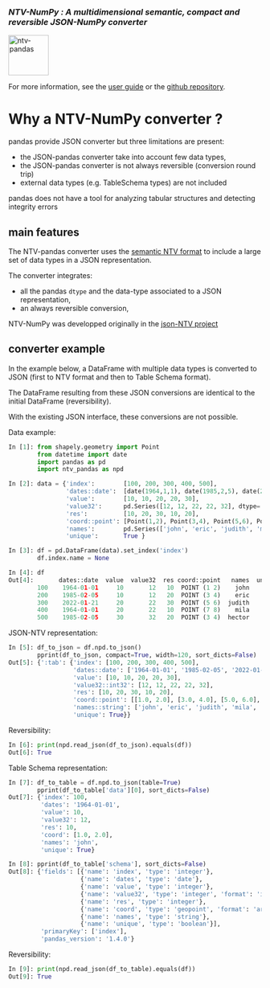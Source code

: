 ### *NTV-NumPy : A multidimensional semantic, compact and reversible JSON-NumPy converter*

<img src="https://loco-philippe.github.io/ES/ntv_pandas.png" alt="ntv-pandas" align="middle" style="height:80px;">

For more information, see the [user guide](https://loco-philippe.github.io/ntv-numpy/docs/user_guide.html) or the [github repository](https://github.com/loco-philippe/ntv-numpy).


# Why a NTV-NumPy converter ?

pandas provide JSON converter but three limitations are present:

- the JSON-pandas converter take into account few data types,
- the JSON-pandas converter is not always reversible (conversion round trip)
- external data types (e.g. TableSchema types) are not included

pandas does not have a tool for analyzing tabular structures and detecting integrity errors

## main features

The NTV-pandas converter uses the [semantic NTV format](https://loco-philippe.github.io/ES/JSON%20semantic%20format%20(JSON-NTV).htm)
to include a large set of data types in a JSON representation.

The converter integrates:

- all the pandas `dtype` and the data-type associated to a JSON representation,
- an always reversible conversion,

NTV-NumPy was developped originally in the [json-NTV project](https://github.com/loco-philippe/NTV)

## converter example

In the example below, a DataFrame with multiple data types is converted to JSON (first to NTV format and then to Table Schema format).

The DataFrame resulting from these JSON conversions are identical to the initial DataFrame (reversibility).

With the existing JSON interface, these conversions are not possible.

Data example:

```python
In [1]: from shapely.geometry import Point
        from datetime import date
        import pandas as pd
        import ntv_pandas as npd

In [2]: data = {'index':        [100, 200, 300, 400, 500],
                'dates::date':  [date(1964,1,1), date(1985,2,5), date(2022,1,21), date(1964,1,1), date(1985,2,5)],
                'value':        [10, 10, 20, 20, 30],
                'value32':      pd.Series([12, 12, 22, 22, 32], dtype='int32'),
                'res':          [10, 20, 30, 10, 20],
                'coord::point': [Point(1,2), Point(3,4), Point(5,6), Point(7,8), Point(3,4)],
                'names':        pd.Series(['john', 'eric', 'judith', 'mila', 'hector'], dtype='string'),
                'unique':       True }

In [3]: df = pd.DataFrame(data).set_index('index')
        df.index.name = None

In [4]: df
Out[4]:       dates::date  value  value32  res coord::point   names  unique
        100    1964-01-01     10       12   10  POINT (1 2)    john    True
        200    1985-02-05     10       12   20  POINT (3 4)    eric    True
        300    2022-01-21     20       22   30  POINT (5 6)  judith    True
        400    1964-01-01     20       22   10  POINT (7 8)    mila    True
        500    1985-02-05     30       32   20  POINT (3 4)  hector    True
```

JSON-NTV representation:

```python
In [5]: df_to_json = df.npd.to_json()
        pprint(df_to_json, compact=True, width=120, sort_dicts=False)
Out[5]: {':tab': {'index': [100, 200, 300, 400, 500],
                  'dates::date': ['1964-01-01', '1985-02-05', '2022-01-21', '1964-01-01', '1985-02-05'],
                  'value': [10, 10, 20, 20, 30],
                  'value32::int32': [12, 12, 22, 22, 32],
                  'res': [10, 20, 30, 10, 20],
                  'coord::point': [[1.0, 2.0], [3.0, 4.0], [5.0, 6.0], [7.0, 8.0], [3.0, 4.0]],
                  'names::string': ['john', 'eric', 'judith', 'mila', 'hector'],
                  'unique': True}}
```

Reversibility:

```python
In [6]: print(npd.read_json(df_to_json).equals(df))
Out[6]: True
```

Table Schema representation:

```python
In [7]: df_to_table = df.npd.to_json(table=True)
        pprint(df_to_table['data'][0], sort_dicts=False)
Out[7]: {'index': 100,
         'dates': '1964-01-01',
         'value': 10,
         'value32': 12,
         'res': 10,
         'coord': [1.0, 2.0],
         'names': 'john',
         'unique': True}

In [8]: pprint(df_to_table['schema'], sort_dicts=False)
Out[8]: {'fields': [{'name': 'index', 'type': 'integer'},
                    {'name': 'dates', 'type': 'date'},
                    {'name': 'value', 'type': 'integer'},
                    {'name': 'value32', 'type': 'integer', 'format': 'int32'},
                    {'name': 'res', 'type': 'integer'},
                    {'name': 'coord', 'type': 'geopoint', 'format': 'array'},
                    {'name': 'names', 'type': 'string'},
                    {'name': 'unique', 'type': 'boolean'}],
         'primaryKey': ['index'],
         'pandas_version': '1.4.0'}
```

Reversibility:

```python
In [9]: print(npd.read_json(df_to_table).equals(df))
Out[9]: True
```
